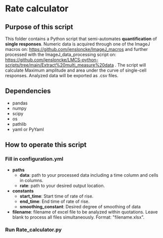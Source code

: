 # Rate calculator

## Purpose of this script
This folder contains a Python script that semi-automates **quantification** of **single responses**. Numeric data is acquired through one of the ImageJ macros on: https://github.com/jensloncke/ImageJ_macros and further processed with the ImageJ_data_processing script on: https://github.com/jensloncke/LMCS-python-scripts/tree/main/Extract%20multi_measure%20data .
The script will calculate Maximum amplitude and area under the curve of single-cell responses. Analyzed data will be exported as .csv files.

## Dependencies 
* pandas
* numpy
* scipy
* os
* pathlib
* yaml or PyYaml


## How to operate this script

### Fill in configuration.yml

* **paths**
	* **data**: path to your processed data including a time column and cells in columns.
	* **rate**: path to your desired output location.
* **constants**
  * **start_time**: Start time of rate of rise.
  * **end_time**: End time of rate of rise.
  * **smoothing_constant**: Desired degree of smoothing of data
* **filename**: filename of excel file to be analyzed within quotations. Leave blank to process all files simultaneously. Format: "filename.xlsx".

### Run Rate_calculator.py
